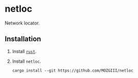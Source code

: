 # netloc

Network locator.

## Installation

1. Install [`rust`](https://www.rust-lang.org/tools/install).

2. Install `netloc`.

   ```shell
   cargo install --git https://github.com/MOZGIII/netloc
   ```
